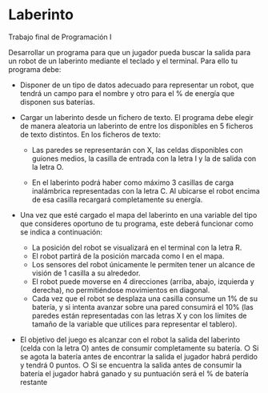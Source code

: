 # Laberinto

Trabajo final de Programación I

Desarrollar un programa para que un jugador pueda buscar la salida para un robot
de un laberinto mediante el teclado y el terminal.
Para ello tu programa debe:

- Disponer de un tipo de datos adecuado para representar un robot, que tendrá un
campo para el nombre y otro para el % de energía que disponen sus baterías.

- Cargar un laberinto desde un fichero de texto. El programa debe elegir de manera
aleatoria un laberinto de entre los disponibles en 5 ficheros de texto distintos. En los
ficheros de texto:

  - Las paredes se representarán con X, las celdas disponibles con guiones
medios, la casilla de entrada con la letra I y la de salida con la letra O.

  - En el laberinto podrá haber como máximo 3 casillas de carga inalámbrica
representadas con la letra C. Al ubicarse el robot encima de esa casilla
recargará completamente su energía.

- Una vez que esté cargado el mapa del laberinto en una variable del tipo que
consideres oportuno de tu programa, este deberá funcionar como se indica a
continuación:
  - La posición del robot se visualizará en el terminal con la letra R.
  - El robot partirá de la posición marcada como I en el mapa.
  - Los sensores del robot únicamente le permiten tener un alcance de visión de
1 casilla a su alrededor.
  - El robot puede moverse en 4 direcciones (arriba, abajo, izquierda y derecha),
no permitiéndose movimientos en diagonal.
  - Cada vez que el robot se desplaza una casilla consume un 1% de su batería,
y si intenta avanzar sobre una pared consumirá el 10% (las paredes están
representadas con las letras X y con los límites de tamaño de la variable que
utilices para representar el tablero).
- El objetivo del juego es alcanzar con el robot la salida del laberinto (celda con la letra
O) antes de consumir completamente su batería.
○ Si se agota la batería antes de encontrar la salida el jugador habrá perdido y
tendrá 0 puntos.
○ Si se encuentra la salida antes de consumir la batería el jugador habrá
ganado y su puntuación será el % de batería restante
